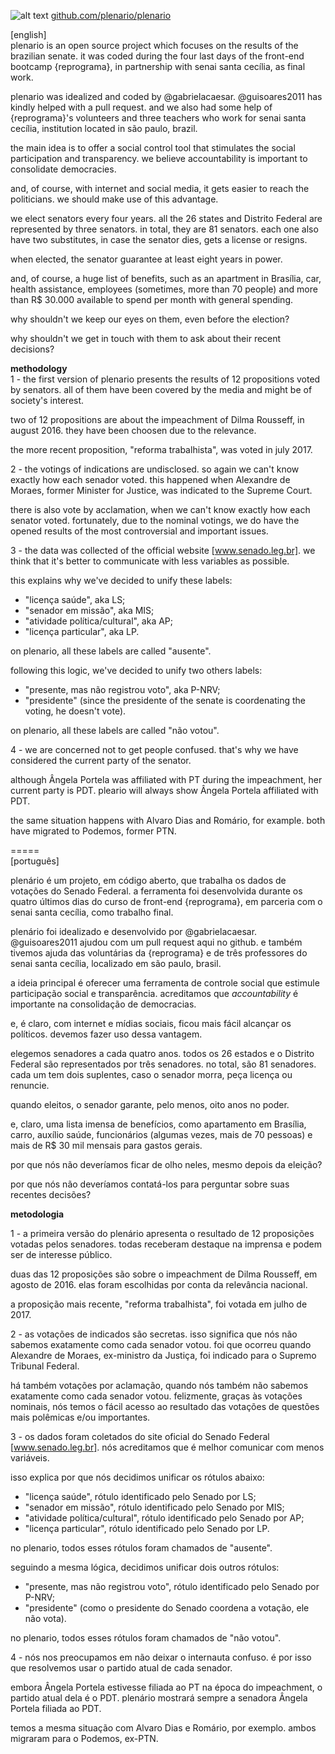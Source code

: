 ![alt text](https://github.com/plenario/plenario/blob/master/imagens/headerSocialProjetoPlenario2facebook.jpg)
<a href="https://github.com/plenario/plenario">github.com/plenario/plenario</a>

[english]</br>
plenario is an open source project which focuses on the results of the brazilian senate.
it was coded during the four last days of the front-end bootcamp {reprograma}, in partnership with senai santa cecília, as final work.

plenario was idealized and coded by @gabrielacaesar.
@guisoares2011 has kindly helped with a pull request.
and we also had some help of {reprograma}'s volunteers and three teachers who work for senai santa cecília, institution located in são paulo, brazil.

the main idea is to offer a social control tool that stimulates the social participation and transparency.
we believe accountability is important to consolidate democracies.

and, of course, with internet and social media, it gets easier to reach the politicians.
we should make use of this advantage.

we elect senators every four years. all the 26 states and Distrito Federal are represented by three senators.
in total, they are 81 senators. each one also have two substitutes, in case the senator dies, gets a license or resigns.

when elected, the senator guarantee at least eight years in power.

and, of course, a huge list of benefits, such as an apartment in Brasília, car, health assistance, employees (sometimes, more than 70 people) and more than R$ 30.000 available to spend per month with general spending.

why shouldn't we keep our eyes on them, even before the election?

why shouldn't we get in touch with them to ask about their recent decisions?

**methodology**</br>
1 - the first version of plenario presents the results of 12 propositions voted by senators.
all of them have been covered by the media and might be of society's interest.

two of 12 propositions are about the impeachment of Dilma Rousseff, in august 2016.
they have been choosen due to the relevance.

the more recent proposition, "reforma trabalhista", was voted in july 2017.

2 - the votings of indications are undisclosed. so again we can't know exactly how each senador voted.
this happened when Alexandre de Moraes, former Minister for Justice, was indicated to the Supreme Court.

there is also vote by acclamation, when we can't know exactly how each senator voted.
fortunately, due to the nominal votings, we do have the opened results of the most controversial and important issues.

3 - the data was collected of the official website [www.senado.leg.br].
we think that it's better to communicate with less variables as possible.

this explains why we've decided to unify these labels:
<ul>
<li>"licença saúde", aka LS;</li>
<li>"senador em missão", aka MIS;</li>
<li>"atividade política/cultural", aka AP;</li>
<li>"licença particular", aka LP.</li>
</ul>

on plenario, all these labels are called "ausente".

following this logic, we've decided to unify two others labels:
<ul>
<li>"presente, mas não registrou voto", aka P-NRV;</li>
<li>"presidente" (since the presidente of the senate is coordenating the voting, he doesn't vote).</li>
</ul>

on plenario, all these labels are called "não votou".

4 - we are concerned not to get people confused. that's why we have considered the current party of the senator.

although Ângela Portela was affiliated with PT during the impeachment, her current party is PDT.
pleario will always show Ângela Portela affiliated with PDT.

the same situation happens with Alvaro Dias and Romário, for example.
both have migrated to Podemos, former PTN.

=====</br>
[português]</br>

plenário é um projeto, em código aberto, que trabalha os dados de votações do Senado Federal. a ferramenta foi desenvolvida durante os quatro últimos dias do curso de front-end {reprograma}, em parceria com o senai santa cecília, como trabalho final.

plenário foi idealizado e desenvolvido por @gabrielacaesar. @guisoares2011 ajudou com um pull request aqui no github. e também tivemos ajuda das voluntárias da {reprograma} e de três professores do senai santa cecília, localizado em são paulo, brasil.

a ideia principal é oferecer uma ferramenta de controle social que estimule participação social e transparência. acreditamos que *accountability* é importante na consolidação de democracias.

e, é claro, com internet e mídias sociais, ficou mais fácil alcançar os políticos. devemos fazer uso dessa vantagem.

elegemos senadores a cada quatro anos. todos os 26 estados e o Distrito Federal são representados por três senadores. no total, são 81 senadores. cada um tem dois suplentes, caso o senador morra, peça licença ou renuncie.

quando eleitos, o senador garante, pelo menos, oito anos no poder.

e, claro, uma lista imensa de benefícios, como apartamento em Brasília, carro, auxílio saúde, funcionários (algumas vezes, mais de 70 pessoas) e mais de R$ 30 mil mensais para gastos gerais.

por que nós não deveríamos ficar de olho neles, mesmo depois da eleição?

por que nós não deveríamos contatá-los para perguntar sobre suas recentes decisões?

**metodologia**

1 - a primeira versão do plenário apresenta o resultado de 12 proposições votadas pelos senadores. todas receberam destaque na imprensa e podem ser de interesse público.

duas das 12 proposições são sobre o impeachment de Dilma Rousseff, em agosto de 2016. elas foram escolhidas por conta da relevância nacional.

a proposição mais recente, "reforma trabalhista", foi votada em julho de 2017.

2 - as votações de indicados são secretas. isso significa que nós não sabemos exatamente como cada senador votou. foi  que ocorreu quando Alexandre de Moraes, ex-ministro da Justiça, foi indicado para o Supremo Tribunal Federal.

há também votações por aclamação, quando nós também não sabemos exatamente como cada senador votou. felizmente, graças às votações nominais, nós temos o fácil acesso ao resultado das votações de questões mais polêmicas e/ou importantes.

3 - os dados foram coletados do site oficial do Senado Federal [www.senado.leg.br]. nós acreditamos que é melhor comunicar com menos variáveis.

isso explica por que nós decidimos unificar os rótulos abaixo:

<ul>
<li>"licença saúde", rótulo identificado pelo Senado por LS;</li>
<li>"senador em missão", rótulo identificado pelo Senado por MIS;</li>
<li>"atividade política/cultural", rótulo identificado pelo Senado por AP;</li>
<li>"licença particular", rótulo identificado pelo Senado por LP.</li>
</ul>

no plenario, todos esses rótulos foram chamados de "ausente".

seguindo a mesma lógica, decidimos unificar dois outros rótulos:

<ul>
<li>"presente, mas não registrou voto", rótulo identificado pelo Senado por P-NRV;</li>
<li>"presidente" (como o presidente do Senado coordena a votação, ele não vota).</li>
</ul>

no plenario, todos esses rótulos foram chamados de "não votou".

4 - nós nos preocupamos em não deixar o internauta confuso. é por isso que resolvemos usar o partido atual de cada senador.

embora Ângela Portela estivesse filiada ao PT na época do  impeachment, o partido atual dela é o PDT. plenário mostrará sempre a senadora Ângela Portela filiada ao PDT.

temos a mesma situação com Alvaro Dias e Romário, por exemplo. ambos migraram para o Podemos, ex-PTN.
